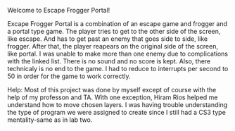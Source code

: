 Welcome to Escape Frogger Portal!

Excape Frogger Portal is a combination of an escape game and frogger and a
portal type game. The player tries to get to the other side of the screen,
like escape. And has to get past an enemy that goes side to side, like
frogger. After that, the player reapears on the original side of the screen,
like portal.
I was unable to make more than one enemy due to complications
with the linked list. There is no sound and no score is kept. Also, there
technicaly is no end to the game.
I had to reduce to interrupts per second to 50 in order for the game to work correctly.

Help:
Most of this project was done by myself except of course with the help of my
professon and TA. With one exception, Hiram Rios helped me understand how to
move chosen layers. I was having trouble understanding the type of program
we were assigned to create since I still had a CS3 type mentality-same as in
lab two.

